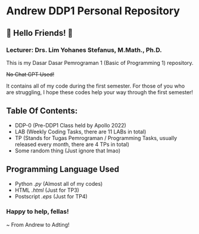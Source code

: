# Andrew DDP1 Personal Repository

## 👋 Hello Friends! 👋

### Lecturer: Drs. Lim Yohanes Stefanus, M.Math., Ph.D.

This is my Dasar Dasar Pemrograman 1 (Basic of Programming 1) repository. 

~~No Chat GPT Used!~~

It contains all of my code during the first semester. For those of you who are struggling, I hope these codes help your way through the first semester!

## Table Of Contents:
* DDP-0 (Pre-DDP1 Class held by Apollo 2022)
* LAB (Weekly Coding Tasks, there are 11 LABs in total)
* TP (Stands for Tugas Pemrograman / Programming Tasks, usually released every month, there are 4 TPs in total)
* Some random thing (Just ignore that lmao)

## Programming Language Used
* Python _.py_ (Almost all of my codes)
* HTML _.html_ (Just for TP3)
* Postscript _.eps_ (Just for TP4)

### Happy to help, fellas!

~ From Andrew to Adting!
